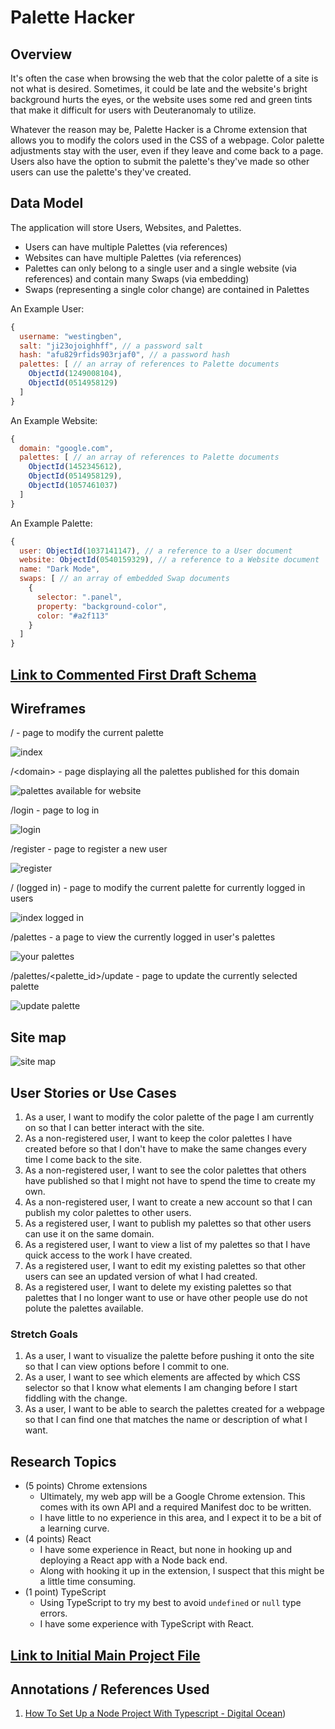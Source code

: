 # Palette Hacker

## Overview

It's often the case when browsing the web that the color palette of a site is not what is desired. Sometimes, it could be late and the website's bright background hurts the eyes, or the website uses some red and green tints that make it difficult for users with Deuteranomaly to utilize.

Whatever the reason may be, Palette Hacker is a Chrome extension that allows you to modify the colors used in the CSS of a webpage. Color palette adjustments stay with the user, even if they leave and come back to a page. Users also have the option to submit the palette's they've made so other users can use the palette's they've created.

## Data Model

The application will store Users, Websites, and Palettes.

* Users can have multiple Palettes (via references)
* Websites can have multiple Palettes (via references)
* Palettes can only belong to a single user and a single website (via references) and contain many Swaps (via embedding)
* Swaps (representing a single color change) are contained in Palettes

An Example User:

```javascript
{
  username: "westingben",
  salt: "ji23ojoighhff", // a password salt
  hash: "afu829rfids903rjaf0", // a password hash
  palettes: [ // an array of references to Palette documents
    ObjectId(1249008104),
    ObjectId(0514958129)
  ]
}
```

An Example Website:

```javascript
{
  domain: "google.com",
  palettes: [ // an array of references to Palette documents
    ObjectId(1452345612),
    ObjectId(0514958129),
    ObjectId(1057461037)
  ]
}
```

An Example Palette:

```javascript
{
  user: ObjectId(1037141147), // a reference to a User document
  website: ObjectId(0540159329), // a reference to a Website document
  name: "Dark Mode",
  swaps: [ // an array of embedded Swap documents
    {
      selector: ".panel",
      property: "background-color",
      color: "#a2f113"
    }
  ]
}
```

## [Link to Commented First Draft Schema](./src/db.ts)

## Wireframes

/ - page to modify the current palette

![index](./documentation/main.png)

/\<domain\> - page displaying all the palettes published for this domain

![palettes available for website](./documentation/website_palettes.png)

/login - page to log in

![login](./documentation/login.png)

/register - page to register a new user

![register](./documentation/register.png)

/ (logged in) - page to modify the current palette for currently logged in users

![index logged in](./documentation/main_registered.png)

/palettes - a page to view the currently logged in user's palettes

![your palettes](./documentation/your_palettes.png)

/palettes/\<palette_id\>/update - page to update the currently selected palette

![update palette](./documentation/update_palette.png)

## Site map

![site map](./documentation/sitemap.png)

## User Stories or Use Cases

1. As a user, I want to modify the color palette of the page I am currently on so that I can better interact with the site.
2. As a non-registered user, I want to keep the color palettes I have created before so that I don't have to make the same changes every time I come back to the site.
3. As a non-registered user, I want to see the color palettes that others have published so that I might not have to spend the time to create my own.
4. As a non-registered user, I want to create a new account so that I can publish my color palettes to other users.
5. As a registered user, I want to publish my palettes so that other users can use it on the same domain.
6. As a registered user, I want to view a list of my palettes so that I have quick access to the work I have created.
7. As a registered user, I want to edit my existing palettes so that other users can see an updated version of what I had created.
8. As a registered user, I want to delete my existing palettes so that palettes that I no longer want to use or have other people use do not polute the palettes available.

### Stretch Goals

1. As a user, I want to visualize the palette before pushing it onto the site so that I can view options before I commit to one.
2. As a user, I want to see which elements are affected by which CSS selector so that I know what elements I am changing before I start fiddling with the change.
3. As a user, I want to be able to search the palettes created for a webpage so that I can find one that matches the name or description of what I want.

## Research Topics

* (5 points) Chrome extensions
  * Ultimately, my web app will be a Google Chrome extension. This comes with its own API and a required Manifest doc to be written.
  * I have little to no experience in this area, and I expect it to be a bit of a learning curve.
* (4 points) React
  * I have some experience in React, but none in hooking up and deploying a React app with a Node back end.
  * Along with hooking it up in the extension, I suspect that this might be a little time consuming.
* (1 point) TypeScript
  * Using TypeScript to try my best to avoid `undefined` or `null` type errors.
  * I have some experience with TypeScript with React.

## [Link to Initial Main Project File](./src/app.ts)

## Annotations / References Used

1. [How To Set Up a Node Project With Typescript - Digital Ocean](https://www.digitalocean.com/community/tutorials/setting-up-a-node-project-with-typescript))
